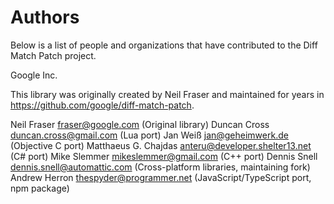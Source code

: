 # Authors

Below is a list of people and organizations that have contributed
to the Diff Match Patch project.

Google Inc.

This library was originally created by Neil Fraser and maintained
for years in https://github.com/google/diff-match-patch.

Neil Fraser <fraser@google.com> (Original library)
Duncan Cross <duncan.cross@gmail.com> (Lua port)
Jan Weiß <jan@geheimwerk.de> (Objective C port)
Matthaeus G. Chajdas <anteru@developer.shelter13.net> (C# port)
Mike Slemmer <mikeslemmer@gmail.com> (C++ port)
Dennis Snell <dennis.snell@automattic.com> (Cross-platform libraries, maintaining fork)
Andrew Herron <thespyder@programmer.net> (JavaScript/TypeScript port, npm package)
